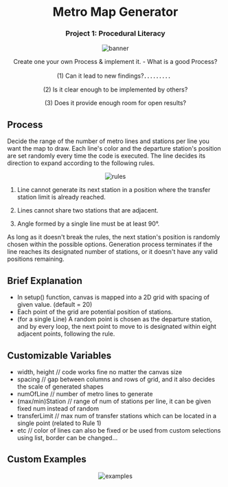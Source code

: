 <div align ="center">

# Metro Map Generator

### Project 1: Procedural Literacy

![banner](https://github.com/dustto24k/weekly-p5js-23FW/assets/105871083/37d8820d-b123-4472-9a22-31b9056ed71d)

Create one your own Process & implement it. - What is a good Process?

(1) Can it lead to new findings?．．．．．．．．．

(2) Is it clear enough to be implemented by others?

(3) Does it provide enough room for open results?

</div>

## Process

Decide the range of the number of metro lines and stations per line you want the map to draw. Each line's color and the departure station's position are set randomly every time the code is executed. The line decides its direction to expand according to the following rules.

<div align ="center">

![rules](https://github.com/dustto24k/weekly-p5js-23FW/assets/105871083/bf60fe91-b0a7-435e-8af8-5c09ede03b38)

</div>

1. Line cannot generate its next station in a position where the transfer station limit is already reached.

2. Lines cannot share two stations that are adjacent.

3. Angle formed by a single line must be at least 90°.

As long as it doesn't break the rules, the next station's position is randomly chosen within the possible options. Generation process terminates if the line reaches its designated number of stations, or it doesn't have any valid positions remaining.

## Brief Explanation

- In setup() function, canvas is mapped into a 2D grid with spacing of given value. (default = 20)
- Each point of the grid are potential position of stations.
- (for a single Line) A random point is chosen as the departure station, and by every loop, the next point to move to is designated within eight adjacent points, following the rule.

## Customizable Variables
- width, height // code works fine no matter the canvas size
- spacing // gap between columns and rows of grid, and it also decides the scale of generated shapes
- numOfLine // number of metro lines to generate
- (max/min)Station // range of num of stations per line, it can be given fixed num instead of random
- transferLimit // max num of transfer stations which can be located in a single point (related to Rule 1)
- etc // color of lines can also be fixed or be used from custom selections using list, border can be changed…

## Custom Examples

<div align ="center">

![examples](https://github.com/dustto24k/weekly-p5js-23FW/assets/105871083/3217da81-40cd-4357-bf47-597b660d0398)

</div>